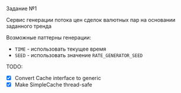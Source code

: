 Задание №1

Сервис генерации потока цен сделок валютных пар на основании заданного тренда

Возможные паттерны генерации:
* `TIME` - использовать текущее время
* `SEED` - использовать значение `RATE_GENERATOR_SEED`


TODO:
- [x] Convert Cache interface to generic
- [x] Make SimpleCache thread-safe
